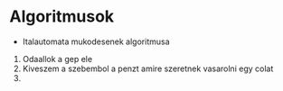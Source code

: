 # Algoritmusok
* Italautomata mukodesenek algoritmusa
1. Odaallok a gep ele
  2. Kiveszem a szebembol  a penzt amire szeretnek vasarolni egy colat
  3.
